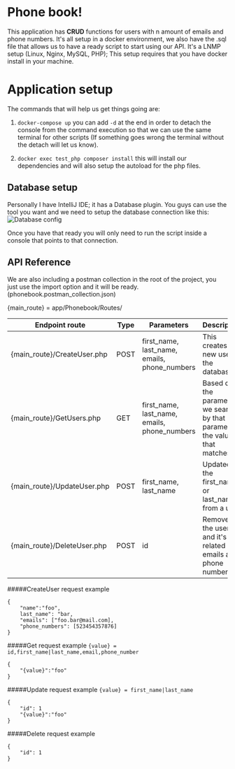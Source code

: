 # Phone book!

This application has **CRUD** functions for users with n amount of emails and phone numbers.
It's all setup in a docker environment, we also have the .sql file that allows us to have a ready script to start using our API. It's a LNMP setup (Linux, Nginx, MySQL, PHP); This setup requires that you have docker install in your machine.


# Application setup

The commands that will help us get things going are:

1) `docker-compose up` you can add `-d` at the end in order to detach the console from the command execution so that we can use the same terminal for other scripts (If something goes wrong the terminal without the detach will let us know). 

2) `docker exec test_php composer install` this will install our dependencies and will also setup the autoload for the php files.



## Database setup

Personally I have IntelliJ IDE; it has a Database plugin. You guys can use the tool you want and we need to setup the database connection like this:
![Database config](https://imgur.com/uS5UEZQ)

Once you have that ready you will only need to run the script inside a console that points to that connection.


## API Reference

We are also including a postman collection in the root of the project, you just use the import option and it will be ready.
(phonebook.postman_collection.json)

{main_route} = app/Phonebook/Routes/

|Endpoint route  				   |Type | Parameters	| Description                 |
|----------------------------------|-----|--------------|-----------------------------|
|{main_route}/CreateUser.php       |POST |first_name, last_name, emails, phone_numbers| This creates a new user in the database.|
|{main_route}/GetUsers.php         |GET	 |first_name, last_name, emails, phone_numbers| Based on the parameter we search by that parameter the value that matches it|
|{main_route}/UpdateUser.php       |POST |first_name, last_name                       | Updated the first_name or last_name from a user|
|{main_route}/DeleteUser.php       |POST |id            | Removes the user and it's related emails and phone numbers|


#####CreateUser request example
```
{ 
    "name":"foo", 
    last_name": "bar, 
    "emails": ["foo.bar@mail.com], 
    "phone_numbers": [523454357876]
}
```
#####Get request example
`{value} = id,first_name|last_name,email,phone_number`
```
{ 
    "{value}":"foo"
}
```
#####Update request example
`{value} = first_name|last_name`
```
{ 
    "id": 1
    "{value}":"foo"
}
```

#####Delete request example
```
{ 
    "id": 1
}
```
